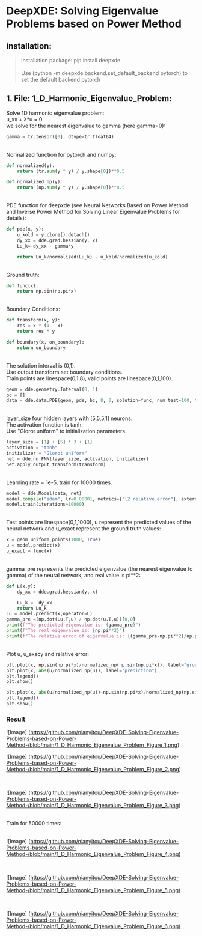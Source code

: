 # DeepXDE: Solving Eigenvalue Problems based on Power Method

## installation:

>installation package: pip install deepxde <br>
><br>
>Use (python -m deepxde.backend.set_default_backend pytorch) to set the default backend pytorch

## 1. File: 1_D_Harmonic_Eigenvalue_Problem:

Solve 1D harmonic eigenvalue problem: <br>
u_xx + λ*u = 0 <br>
we solve for the nearest eigenvalue to gamma (here gamma=0):<br>
```python
gamma = tr.tensor([0], dtype=tr.float64)
```
<br>
Normalized function for pytorch and numpy:<br>

```python
def normalized(y):
    return (tr.sum(y * y) / y.shape[0])**0.5

def normalized_np(y):
    return (np.sum(y * y) / y.shape[0])**0.5
```
<br>
PDE function for deepxde (see Neural Networks Based on Power Method and Inverse Power Method for Solving Linear Eigenvalue Problems for details):<br>

```python
def pde(x, y):
    u_kold = y.clone().detach()
    dy_xx = dde.grad.hessian(y, x)
    Lu_k=-dy_xx - gamma*y

    return Lu_k/normalized(Lu_k) - u_kold/normalized(u_kold)
```
<br>
Ground truth:<br>

```python
def func(x):
    return np.sin(np.pi*x)
```
<br>
Boundary Conditions:<br>

```python
def transform(x, y):
    res = x * (1 - x)
    return res * y

def boundary(x, on_boundary):
    return on_boundary
```
<br>
The solution interval is (0,1). <br>
Use output transform set boundary conditions. <br>
Train points are linespace(0,1,8), valid points are linespace(0,1,100). <br>

```python
geom = dde.geometry.Interval(0, 1)
bc = []
data = dde.data.PDE(geom, pde, bc, 8, 0, solution=func, num_test=100, train_distribution="uniform")
```
<br>
layer_size four hidden layers with [5,5,5,1] neurons. <br>
The activation function is tanh. <br>
Use "Glorot uniform" to initialization parameters. <br>

```python
layer_size = [1] + [5] * 3 + [1]
activation = "tanh"
initializer = "Glorot uniform"
net = dde.nn.FNN(layer_size, activation, initializer)
net.apply_output_transform(transform)
```
<br>
Learning rate = 1e-5, train for 10000 times. <br>

```python
model = dde.Model(data, net)
model.compile("adam", lr=0.00001, metrics=["l2 relative error"], external_trainable_variables=None)
model.train(iterations=10000)
```
<br>
Test points are linespace(0,1,1000), u represent the predicted values of the neural network and u_exact represent the ground truth values:<br>

```python
x = geom.uniform_points(1000, True)
u = model.predict(x)
u_exact = func(x)
```
<br>
gamma_pre represents the predicted eigenvalue (the nearest eigenvalue to gamma) of the neural network, and real value is pi**2:<br>

```python
def L(x,y):
    dy_xx = dde.grad.hessian(y, x)

    Lu_k = -dy_xx
    return Lu_k
Lu = model.predict(x,operator=L)
gamma_pre =(np.dot(Lu.T,u) / np.dot(u.T,u))[0,0]
print(f"The predicted eigenvalue is: {gamma_pre}")
print(f"The real eigenvalue is: {np.pi**2}")
print(f"The relative error of eigenvalue is: {(gamma_pre-np.pi**2)/np.pi**2}")
```
<br>
Plot u, u_exacy and relative error:<br>

```python
plt.plot(x, np.sin(np.pi*x)/normalized_np(np.sin(np.pi*x)), label="ground_truth")
plt.plot(x, abs(u/normalized_np(u)), label="prediction")
plt.legend()
plt.show()

plt.plot(x, abs(u/normalized_np(u))-np.sin(np.pi*x)/normalized_np(np.sin(np.pi*x)), label="error")
plt.legend()
plt.show()
```
### Result
![Image] (https://github.com/nianyitou/DeepXDE-Solving-Eigenvalue-Problems-based-on-Power-Method-/blob/main/1_D_Harmonic_Eigenvalue_Problem_Figure_1.png)

![Image] (https://github.com/nianyitou/DeepXDE-Solving-Eigenvalue-Problems-based-on-Power-Method-/blob/main/1_D_Harmonic_Eigenvalue_Problem_Figure_2.png)

<br>

![Image] (https://github.com/nianyitou/DeepXDE-Solving-Eigenvalue-Problems-based-on-Power-Method-/blob/main/1_D_Harmonic_Eigenvalue_Problem_Figure_3.png)

<br>
Train for 50000 times:<br>
<br>

![Image] (https://github.com/nianyitou/DeepXDE-Solving-Eigenvalue-Problems-based-on-Power-Method-/blob/main/1_D_Harmonic_Eigenvalue_Problem_Figure_4.png)

<br>

![Image] (https://github.com/nianyitou/DeepXDE-Solving-Eigenvalue-Problems-based-on-Power-Method-/blob/main/1_D_Harmonic_Eigenvalue_Problem_Figure_5.png)

<br>

![Image] (https://github.com/nianyitou/DeepXDE-Solving-Eigenvalue-Problems-based-on-Power-Method-/blob/main/1_D_Harmonic_Eigenvalue_Problem_Figure_6.png)

<br>
